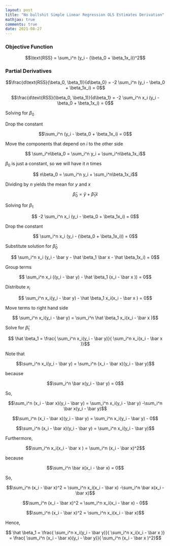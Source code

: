 ```yaml
---
layout: post
title: "No bullshit Simple Linear Regression OLS Estimates Derivation"
mathjax: true
comments: true
date: 2021-08-27
---
```


### Objective Function

$$\text{RSS} = \sum_i^n (y_i - (\beta_0 + \beta_1x_i))^2$$

### Partial Derivatives

$$\frac{d\text{RSS}(\beta_0, \beta_1)}{d\beta_0} = -2 \sum_i^n (y_i - \beta_0 + \beta_1x_i) = 0$$ 

$$\frac{d\text{RSS}(\beta_0, \beta_1)}{d\beta_1} = -2 \sum_i^n x_i (y_i - \beta_0 + \beta_1x_i) = 0$$ 

Solving for $\beta_0$

Drop the constant

$$\sum_i^n (y_i - \beta_0 + \beta_1x_i) = 0$$

Move the components that depend on $i$ to the other side

$$ \sum_i^n\beta_0   = \sum_i^n y_i + \sum_i^n\beta_1x_i$$

$\beta_0$ is just a constant, so we will have it $n$ times

$$ n\beta_0   = \sum_i^n y_i + \sum_i^n\beta_1x_i$$

Dividing by $n$ yields the mean for $y$ and $x$

$$\hat \beta_0   = \bar y + \hat \beta_1 \bar x$$

Solving for $\beta_1$

$$ -2 \sum_i^n x_i (y_i - \beta_0 + \beta_1x_i) = 0$$ 

Drop the constant

$$ \sum_i^n x_i (y_i - (\beta_0 + \beta_1x_i)) = 0$$ 

Substitute solution for $\hat \beta_0$

$$ \sum_i^n x_i (y_i - \bar y - \hat \beta_1 \bar x -  \hat \beta_1x_i) = 0$$ 

Group terms

$$ \sum_i^n x_i ((y_i - \bar y) - \hat \beta_1 (x_i - \bar x )) = 0$$ 

Distribute $x_i$

$$ \sum_i^n x_i(y_i - \bar y) - \hat \beta_1 x_i(x_i - \bar x ) = 0$$ 

Move terms to right hand side

$$ \sum_i^n x_i(y_i - \bar y) = \sum_i^n \hat \beta_1 x_i(x_i - \bar x )$$ 

Solve for $\hat \beta_1$

$$ \hat \beta_1 = \frac{ \sum_i^n x_i(y_i - \bar y)}{ \sum_i^n  x_i(x_i - \bar x )}$$ 

Note that

$$\sum_i^n x_i(y_i - \bar y) = \sum_i^n (x_i - \bar x)(y_i - \bar y)$$

because

$$\sum_i^n \bar x(y_i - \bar y) = 0$$

So,

$$\sum_i^n (x_i - \bar x)(y_i - \bar y) = \sum_i^n  x_i(y_i - \bar y) -\sum_i^n \bar x(y_i - \bar y)$$

$$\sum_i^n (x_i - \bar x)(y_i - \bar y) = \sum_i^n  x_i(y_i - \bar y) - 0$$

$$\sum_i^n (x_i - \bar x)(y_i - \bar y) = \sum_i^n  x_i(y_i - \bar y)$$

Furthermore,

$$\sum_i^n  x_i(x_i - \bar x ) = \sum_i^n  (x_i - \bar x)^2$$

because 

$$\sum_i^n \bar x(x_i - \bar x) = 0$$

So,

$$\sum_i^n (x_i - \bar x)^2 = \sum_i^n  x_i(x_i - \bar x) -\sum_i^n \bar x(x_i - \bar x)$$

$$\sum_i^n (x_i - \bar x)^2 = \sum_i^n  x_i(x_i - \bar x) - 0$$

$$\sum_i^n (x_i - \bar x)^2 = \sum_i^n  x_i(x_i - \bar x)$$

Hence,

$$ \hat \beta_1 = \frac{ \sum_i^n x_i(y_i - \bar y)}{ \sum_i^n  x_i(x_i - \bar x )} = \frac{ \sum_i^n (x_i - \bar x)(y_i - \bar y)}{ \sum_i^n  (x_i - \bar x )^2}$$ 

 
